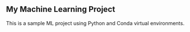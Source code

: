 ## My Machine Learning Project
This is a sample ML project using Python and Conda virtual environments.